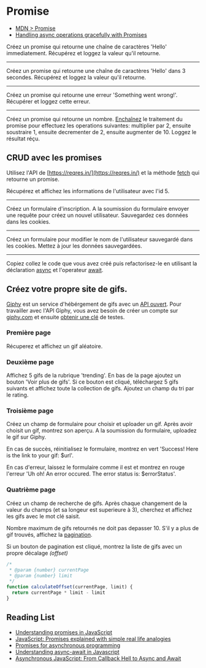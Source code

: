 # Promise

+ [MDN > Promise](https://developer.mozilla.org/en-US/docs/Web/JavaScript/Reference/Global_Objects/promise)
+ [Handling async operations gracefully with Promises](https://developer.mozilla.org/en-US/docs/Learn/JavaScript/Asynchronous/Promises)

Créez un promise qui retourne une chaîne de caractères 'Hello' immediatement. Récupérez et loggez la valeur qu'il retourne.

---

Créez un promise qui retourne une chaîne de caractères 'Hello' dans 3 secondes. Récupérez et loggez la valeur qu'il retourne.

---

Créez un promise qui retourne une erreur 'Something went wrong!'. Récupérer et loggez cette erreur.

---

Créez un promise qui retourne un nombre. [Enchaînez](https://developer.mozilla.org/en-US/docs/Web/JavaScript/Reference/Global_Objects/Promise/then#Chaining) le traitement du promise pour effectuez les operations suivantes:
multiplier par 2, ensuite soustraire 1, ensuite decrementer de 2, ensuite augmenter de 10. Loggez le résultat réçu.


## CRUD avec les promises

Utilisez l'API de [https://reqres.in/](https://reqres.in/) et la méthode [fetch](https://developer.mozilla.org/en-US/docs/Web/API/Fetch_API) qui retourne un promise.


Récupérez et affichez les informations de l'utilisateur avec l'id 5.

---

Créez un formulaire d'inscription. A la soumission du formulaire envoyer une requête pour créez un nouvel utilisateur. Sauvegardez ces données dans les cookies.

---

Créez un formulaire pour modifier le nom de l'utilisateur sauvegardé dans les cookies. Mettez à jour les données sauvegardées.

---

Copiez collez le code que vous avez créé puis refactorisez-le en utilisant la déclaration [async](https://developer.mozilla.org/en-US/docs/Web/JavaScript/Reference/Statements/async_function) et l'operateur [await](https://developer.mozilla.org/en-US/docs/Web/JavaScript/Reference/Operators/await).


## Créez votre propre site de gifs.

[Giphy](https://giphy.com) est un service d'hébérgement de gifs avec un [API ouvert](https://developers.giphy.com/docs/).
Pour travailler avec l'API Giphy, vous avez besoin de créer un compte sur [giphy.com](https://giphy.com) et ensuite [obtenir une clé](https://developers.giphy.com/dashboard/?create=true) de testes.

### Première page

Récuperez et affichez un gif aléatoire.


### Deuxième page

Affichez 5 gifs de la rubrique 'trending'. 
En bas de la page ajoutez un bouton 'Voir plus de gifs'. Si ce bouton est cliqué, téléchargez 5 gifs suivants et affichez toute la collection de gifs.
Ajoutez un champ du tri par le rating.


### Troisième page

Créez un champ de formulaire pour choisir et uploader un gif. Après avoir choisit un gif, montrez son aperçu. A la soumission du formulaire, uploadez le gif sur Giphy. 

En cas de succès, réinitialisez le formulaire, montrez en vert 'Success! Here is the link to your gif: $url'. 

En cas d'erreur, laissez le formulaire comme il est et montrez en rouge l'erreur 'Uh oh! An error occured. The error status is: $errorStatus'.

### Quatrième page

Créez un champ de recherche de gifs. Après chaque changement de la valeur du champs (et sa longeur est superieure à 3), cherchez et affichez les gifs avec le mot clé saisit. 

Nombre maximum de gifs retournés ne doit pas depasser 10. S'il y a plus de gif trouvés, affichez la [pagination](https://getbootstrap.com/docs/4.1/components/pagination/).

Si un bouton de pagination est cliqué, montrez la liste de gifs avec un propre décalage *(offset)*

```js
/*
 * @param {number} currentPage
 * @param {number} limit
 */
function calculateOffset(currentPage, limit) {
  return currentPage * limit - limit
}
```

## Reading List

+ [Understanding promises in JavaScript](https://hackernoon.com/understanding-promises-in-javascript-13d99df067c1)
+ [JavaScript: Promises explained with simple real life analogies](https://codeburst.io/javascript-promises-explained-with-simple-real-life-analogies-dd6908092138)
+ [Promises for asynchronous programming](http://exploringjs.com/es6/ch_promises.html)
+ [Understanding async-await in Javascript](https://hackernoon.com/understanding-async-await-in-javascript-1d81bb079b2c)
+ [Asynchronous JavaScript: From Callback Hell to Async and Await](https://www.toptal.com/javascript/asynchronous-javascript-async-await-tutorial)
